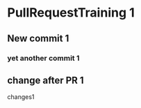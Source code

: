 # PullRequestTraining 1

## New commit 1

### yet another commit 1


## change after PR 1

changes1
